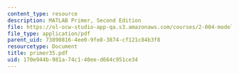 ```yaml
---
content_type: resource
description: MATLAB Primer, Second Edition
file: https://ol-ocw-studio-app-qa.s3.amazonaws.com/courses/2-004-modeling-dynamics-and-control-ii-spring-2003/170e944b981a74c140eed664c951ce34_primer35.pdf
file_type: application/pdf
parent_uid: 73890816-4ee0-9fe8-3874-cf121c84b3f8
resourcetype: Document
title: primer35.pdf
uid: 170e944b-981a-74c1-40ee-d664c951ce34
---
```

